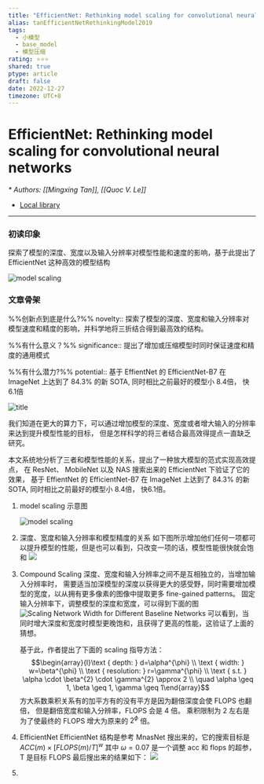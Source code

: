```yaml
---
title: "EfficientNet: Rethinking model scaling for convolutional neural networks"
alias: tanEfficientNetRethinkingModel2019
tags:
  - 小模型
  - base_model
  - 模型压缩
rating: ⭐⭐⭐
shared: true
ptype: article
draft: false
date: 2022-12-27
timezone: UTC+8
---
```



# EfficientNet: Rethinking model scaling for convolutional neural networks
<cite>* Authors: [[Mingxing Tan]], [[Quoc V. Le]]</cite>


* [Local library](zotero://select/items/1_C9W5RKJ9)

***

### 初读印象

探索了模型的深度、宽度以及输入分辨率对模型性能和速度的影响，基于此提出了 EfficientNet 这种高效的模型结构


   ![model scaling](https://markdown-imagebed.oss-cn-beijing.aliyuncs.com/imgs/20210508160639.png)

### 文章骨架
%%创新点到底是什么?%%
novelty:: 探索了模型的深度、宽度和输入分辨率对模型速度和精度的影响，并科学地将三折结合得到最高效的结构。

%%有什么意义？%%
significance:: 提出了增加或压缩模型时同时保证速度和精度的通用模式

%%有什么潜力?%% 
potential::   基于 EffientNet 的 EfficientNet-B7 在 ImageNet 上达到了 84.3% 的新 SOTA, 同时相比之前最好的模型小 8.4倍， 快6.1倍

![title](https://markdown-imagebed.oss-cn-beijing.aliyuncs.com/imgs/20210508155942.png)

我们知道在更大的算力下，可以通过增加模型的深度、宽度或者增大输入的分辨率来达到提升模型性能的目标， 但是怎样科学的将三者结合最高效得提点一直缺乏研究。

本文系统地分析了三者和模型性能的关系，提出了一种放大模型的范式实现高效提点， 在 ResNet、 MobileNet 以及 NAS 搜索出来的 EfficientNet 下验证了它的效果， 基于 EffientNet 的 EfficientNet-B7 在 ImageNet 上达到了 84.3% 的新 SOTA, 同时相比之前最好的模型小 8.4倍， 快6.1倍。

1. model scaling 示意图

   ![model scaling](https://markdown-imagebed.oss-cn-beijing.aliyuncs.com/imgs/20210508160639.png)

2. 深度、宽度和输入分辨率和模型精度的关系
   如下图所示增加他们任何一项都可以提升模型的性能，但是也可以看到，只改变一项的话，模型性能很快就会饱和
![](https://markdown-imagebed.oss-cn-beijing.aliyuncs.com/imgs/20210508160726.png)
3. Compound Scaling
  深度、宽度和输入分辨率之间不是互相独立的，当增加输入分辨率时， 需要适当加深模型的深度以获得更大的感受野，同时需要增加模型的宽度，以从拥有更多像素的图像中提取更多 fine-gained patterns。
  固定输入分辨率下，调整模型的深度和宽度，可以得到下面的图
   ![Scaling Network Width for Different Baseline Networks](https://markdown-imagebed.oss-cn-beijing.aliyuncs.com/imgs/20210508161310.png)
   可以看到，当同时增大深度和宽度时模型更晚饱和，且获得了更高的性能，这验证了上面的猜想。
   
   基于此，作者提出了下面的 scaling 指导方法：
   $$\begin{array}{l}\text { depth: } d=\alpha^{\phi} \\ \text { width: } w=\beta^{\phi} \\ \text { resolution: } r=\gamma^{\phi} \\ \text { s.t. } \alpha \cdot \beta^{2} \cdot \gamma^{2} \approx 2 \\ \quad \alpha \geq 1, \beta \geq 1, \gamma \geq 1\end{array}$$
   方大系数乘积关系有的加平方有的没有平方是因为翻倍深度会使 FLOPS 也翻倍， 但是翻倍宽度和输入分辨率，FLOPS 会是 4 倍。 乘积限制为 2 左右是为了使最终的 FLOPS 增大为原来的 $2^\phi$ 倍。
4. EfficientNet
   EfficientNet 结构是参考 MnasNet 搜出来的，它的搜索目标是 $A C C(m) \times[F L O P S(m) / T]^{w}$ 其中 $\omega=0.07$ 是一个调整 acc 和 flops 的超参， T 是目标 FLOPS
   最后搜出来的结果如下：
   ![](https://markdown-imagebed.oss-cn-beijing.aliyuncs.com/imgs/20210508162402.png)

5. 






